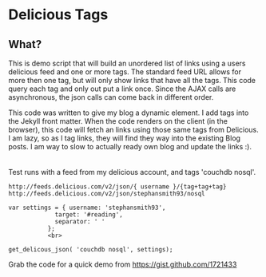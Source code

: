 # Delicious Tags 

## What?
This is demo script that will build an unordered list of links using a users delicious feed and one or more tags. The standard feed URL allows for more then one tag, but will only show links that have all the tags. This code query each tag and only out put a link once. Since the AJAX calls are asynchronous, the json calls can come back in different order. 

This code was written to give my blog a dynamic element. I add tags into the Jekyll front matter. When the code renders on the client (in the browser), this code will fetch an links using those same tags from Delicious. I am lazy, so as I tag links, they will find they way into the existing Blog posts. I am way to slow to actually ready own blog and update the links :).
<br>
<br>
<br>
Test runs with a feed from my delicious account, and tags 'couchdb nosql'.

    http://feeds.delicious.com/v2/json/{ username }/{tag+tag+tag}
    http://feeds.delicious.com/v2/json/stephansmith93/nosql

    var settings = { username: 'stephansmith93', 
                 target: '#reading',
                 separator: ' '
               };
               <br>

    get_delicous_json( 'couchdb nosql', settings);

Grab the code for a quick demo from https://gist.github.com/1721433